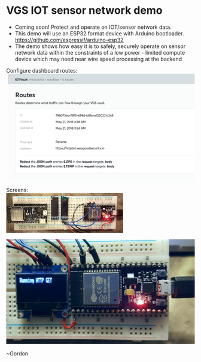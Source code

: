 # VGS IOT sensor network demo

- Coming soon! Protect and operate on IOT/sensor network data.   
- This demo will use an ESP32 format device with Arduino bootloader.   
https://github.com/espressif/arduino-esp32   
- The demo shows how easy it is to safely, securely operate on sensor network data within the constraints of a low power - limited compute device which may need near wire speed processing at the backend

Configure dashboard routes:     
![esp32x2.jpg](/docs/routes.png)    

Screens:    
![esp32x2.jpg](/docs/esp32x2.jpg)    

![esp32x2.jpg](/docs/iot-sensor.jpg)    


~Gordon
 
